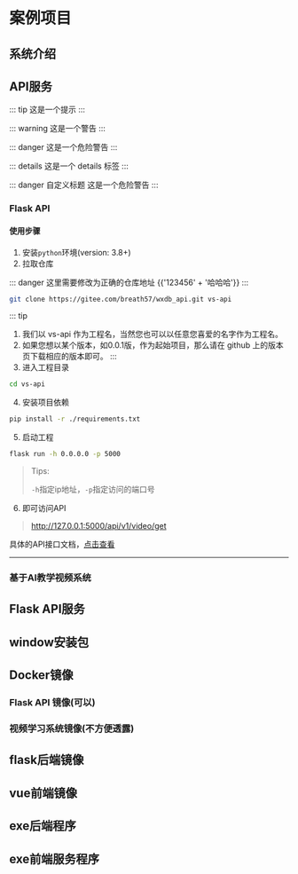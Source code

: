 # 案例项目

## 系统介绍
##  API服务


::: tip
这是一个提示
:::

::: warning
这是一个警告
:::

::: danger
这是一个危险警告
:::

::: details
这是一个 details 标签
:::


::: danger 自定义标题
这是一个危险警告
:::

### Flask API

#### 使用步骤
1. 安装`python`环境(version: 3.8+)
2. 拉取仓库


::: danger
这里需要修改为正确的仓库地址 {{'123456' + '哈哈哈'}}
:::

```sh
git clone https://gitee.com/breath57/wxdb_api.git vs-api
```
::: tip
1. 我们以 vs-api 作为工程名，当然您也可以以任意您喜爱的名字作为工程名。<br>
2. 如果您想以某个版本，如0.0.1版，作为起始项目，那么请在 github 上的版本页下载相应的版本即可。
:::
3. 进入工程目录
```sh
cd vs-api
```
4. 安装项目依赖
```sh
pip install -r ./requirements.txt
```
5. 启动工程
```sh
flask run -h 0.0.0.0 -p 5000
```
> Tips:
> 
> `-h`指定ip地址，`-p`指定访问的端口号
6. 即可访问API
> http://127.0.0.1:5000/api/v1/video/get    

具体的API接口文档，[点击查看](/vs-api/)


---

### 基于AI教学视频系统
## Flask API服务

## window安装包

## Docker镜像

### Flask API 镜像(可以)

### 视频学习系统镜像(不方便透露)

## flask后端镜像

## vue前端镜像

## exe后端程序

## exe前端服务程序